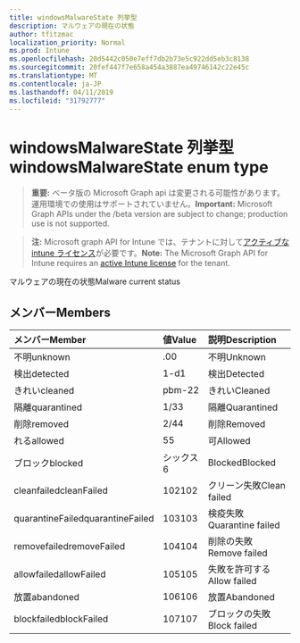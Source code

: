 ```yaml
---
title: windowsMalwareState 列挙型
description: マルウェアの現在の状態
author: tfitzmac
localization_priority: Normal
ms.prod: Intune
ms.openlocfilehash: 20d5442c050e7eff7db2b73e5c922dd5eb3c8138
ms.sourcegitcommit: 20fef447f7e658a454a3887ea49746142c22e45c
ms.translationtype: MT
ms.contentlocale: ja-JP
ms.lasthandoff: 04/11/2019
ms.locfileid: "31792777"
---
```

# <a name="windowsmalwarestate-enum-type"></a><span data-ttu-id="48a17-103">windowsMalwareState 列挙型</span><span class="sxs-lookup"><span data-stu-id="48a17-103">windowsMalwareState enum type</span></span>

> <span data-ttu-id="48a17-104">**重要:** ベータ版の Microsoft Graph api は変更される可能性があります。運用環境での使用はサポートされていません。</span><span class="sxs-lookup"><span data-stu-id="48a17-104">**Important:** Microsoft Graph APIs under the /beta version are subject to change; production use is not supported.</span></span>

> <span data-ttu-id="48a17-105">**注:** Microsoft graph API for Intune では、テナントに対して[アクティブな intune ライセンス](https://go.microsoft.com/fwlink/?linkid=839381)が必要です。</span><span class="sxs-lookup"><span data-stu-id="48a17-105">**Note:** The Microsoft Graph API for Intune requires an [active Intune license](https://go.microsoft.com/fwlink/?linkid=839381) for the tenant.</span></span>

<span data-ttu-id="48a17-106">マルウェアの現在の状態</span><span class="sxs-lookup"><span data-stu-id="48a17-106">Malware current status</span></span>

## <a name="members"></a><span data-ttu-id="48a17-107">メンバー</span><span class="sxs-lookup"><span data-stu-id="48a17-107">Members</span></span>
|<span data-ttu-id="48a17-108">メンバー</span><span class="sxs-lookup"><span data-stu-id="48a17-108">Member</span></span>|<span data-ttu-id="48a17-109">値</span><span class="sxs-lookup"><span data-stu-id="48a17-109">Value</span></span>|<span data-ttu-id="48a17-110">説明</span><span class="sxs-lookup"><span data-stu-id="48a17-110">Description</span></span>|
|:---|:---|:---|
|<span data-ttu-id="48a17-111">不明</span><span class="sxs-lookup"><span data-stu-id="48a17-111">unknown</span></span>|<span data-ttu-id="48a17-112">.0</span><span class="sxs-lookup"><span data-stu-id="48a17-112">0</span></span>|<span data-ttu-id="48a17-113">不明</span><span class="sxs-lookup"><span data-stu-id="48a17-113">Unknown</span></span>|
|<span data-ttu-id="48a17-114">検出</span><span class="sxs-lookup"><span data-stu-id="48a17-114">detected</span></span>|<span data-ttu-id="48a17-115">1-d</span><span class="sxs-lookup"><span data-stu-id="48a17-115">1</span></span>|<span data-ttu-id="48a17-116">検出</span><span class="sxs-lookup"><span data-stu-id="48a17-116">Detected</span></span>|
|<span data-ttu-id="48a17-117">きれい</span><span class="sxs-lookup"><span data-stu-id="48a17-117">cleaned</span></span>|<span data-ttu-id="48a17-118">pbm-2</span><span class="sxs-lookup"><span data-stu-id="48a17-118">2</span></span>|<span data-ttu-id="48a17-119">きれい</span><span class="sxs-lookup"><span data-stu-id="48a17-119">Cleaned</span></span>|
|<span data-ttu-id="48a17-120">隔離</span><span class="sxs-lookup"><span data-stu-id="48a17-120">quarantined</span></span>|<span data-ttu-id="48a17-121">1/3</span><span class="sxs-lookup"><span data-stu-id="48a17-121">3</span></span>|<span data-ttu-id="48a17-122">隔離</span><span class="sxs-lookup"><span data-stu-id="48a17-122">Quarantined</span></span>|
|<span data-ttu-id="48a17-123">削除</span><span class="sxs-lookup"><span data-stu-id="48a17-123">removed</span></span>|<span data-ttu-id="48a17-124">2/4</span><span class="sxs-lookup"><span data-stu-id="48a17-124">4</span></span>|<span data-ttu-id="48a17-125">削除</span><span class="sxs-lookup"><span data-stu-id="48a17-125">Removed</span></span>|
|<span data-ttu-id="48a17-126">れる</span><span class="sxs-lookup"><span data-stu-id="48a17-126">allowed</span></span>|<span data-ttu-id="48a17-127">5</span><span class="sxs-lookup"><span data-stu-id="48a17-127">5</span></span>|<span data-ttu-id="48a17-128">可</span><span class="sxs-lookup"><span data-stu-id="48a17-128">Allowed</span></span>|
|<span data-ttu-id="48a17-129">ブロック</span><span class="sxs-lookup"><span data-stu-id="48a17-129">blocked</span></span>|<span data-ttu-id="48a17-130">シックス</span><span class="sxs-lookup"><span data-stu-id="48a17-130">6</span></span>|<span data-ttu-id="48a17-131">Blocked</span><span class="sxs-lookup"><span data-stu-id="48a17-131">Blocked</span></span>|
|<span data-ttu-id="48a17-132">cleanfailed</span><span class="sxs-lookup"><span data-stu-id="48a17-132">cleanFailed</span></span>|<span data-ttu-id="48a17-133">102</span><span class="sxs-lookup"><span data-stu-id="48a17-133">102</span></span>|<span data-ttu-id="48a17-134">クリーン失敗</span><span class="sxs-lookup"><span data-stu-id="48a17-134">Clean failed</span></span>|
|<span data-ttu-id="48a17-135">quarantineFailed</span><span class="sxs-lookup"><span data-stu-id="48a17-135">quarantineFailed</span></span>|<span data-ttu-id="48a17-136">103</span><span class="sxs-lookup"><span data-stu-id="48a17-136">103</span></span>|<span data-ttu-id="48a17-137">検疫失敗</span><span class="sxs-lookup"><span data-stu-id="48a17-137">Quarantine failed</span></span>|
|<span data-ttu-id="48a17-138">removefailed</span><span class="sxs-lookup"><span data-stu-id="48a17-138">removeFailed</span></span>|<span data-ttu-id="48a17-139">104</span><span class="sxs-lookup"><span data-stu-id="48a17-139">104</span></span>|<span data-ttu-id="48a17-140">削除の失敗</span><span class="sxs-lookup"><span data-stu-id="48a17-140">Remove failed</span></span>|
|<span data-ttu-id="48a17-141">allowfailed</span><span class="sxs-lookup"><span data-stu-id="48a17-141">allowFailed</span></span>|<span data-ttu-id="48a17-142">105</span><span class="sxs-lookup"><span data-stu-id="48a17-142">105</span></span>|<span data-ttu-id="48a17-143">失敗を許可する</span><span class="sxs-lookup"><span data-stu-id="48a17-143">Allow failed</span></span>|
|<span data-ttu-id="48a17-144">放置</span><span class="sxs-lookup"><span data-stu-id="48a17-144">abandoned</span></span>|<span data-ttu-id="48a17-145">106</span><span class="sxs-lookup"><span data-stu-id="48a17-145">106</span></span>|<span data-ttu-id="48a17-146">放置</span><span class="sxs-lookup"><span data-stu-id="48a17-146">Abandoned</span></span>|
|<span data-ttu-id="48a17-147">blockfailed</span><span class="sxs-lookup"><span data-stu-id="48a17-147">blockFailed</span></span>|<span data-ttu-id="48a17-148">107</span><span class="sxs-lookup"><span data-stu-id="48a17-148">107</span></span>|<span data-ttu-id="48a17-149">ブロックの失敗</span><span class="sxs-lookup"><span data-stu-id="48a17-149">Block failed</span></span>|





